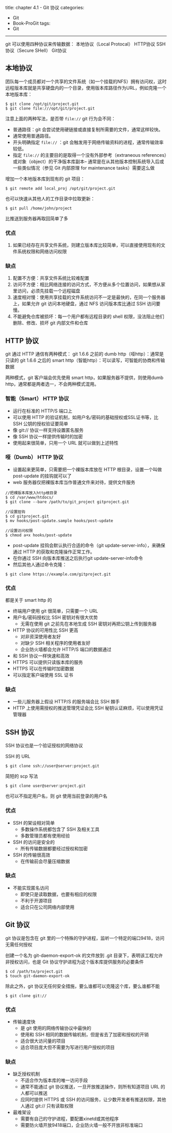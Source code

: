 ﻿title: chapter 4.1 - Git 协议
categories:
  - Git
  - Book-ProGit
tags:
  - Git

---

git 可以使用四种协议来传输数据：
本地协议（Local Protocal）
HTTP协议
SSH协议（Secure SHell）
Git协议

<!--more-->

## 本地协议

团队每一个成员都对一个共享的文件系统（如一个挂载的NFS）拥有访问权，这时远程版本库就是共享硬盘内的一个目录，使用版本库路径作为URL，例如克隆一个本地版本库：
```
$ git clone /opt/git/project.git
$ git clone file:///opt/git/project.git
```
注意上面的两种写法，是否带 `file://` git 行为会不同：
* 普通路径：git 会尝试使用硬链接或直接复制所需要的文件，通常这样较快。
* 通常使用普通路径。
* 开头明确指定 `file://` ：git 会触发用于网络传输资料的进程，通常传输效率较低。
* 指定 `file://` 的主要目的是取得一个没有外部参考（extraneous references）或对象（object）的干净版本库副本– 通常是在从其他版本控制系统导入后或一些类似情况（参见 Git 内部原理 for maintenance tasks）需要这么做

增加一个本地版本库到现有的 git 项目：
```
$ git remote add local_proj /opt/git/project.git
```

也可以快速从其他人的工作目录中拉取更新：
```
$ git pull /home/john/project
```
比推送到服务器再取回简单了多

### 优点

1. 如果已经存在共享文件系统，则建立版本库比较简单，可以直接使用现有的文件系统权限和网络访问权限

### 缺点

1. 配置不方便：共享文件系统比较难配置
2. 访问不方便：相比网络连接的访问方式，不方便从多个位置访问，如果想从家里访问，必须先挂载一个远程磁盘
3. 速度相对慢：使用共享挂载的文件系统访问不一定是最快的，在同一个服务器上，如果允许 git 访问本地硬盘，通过 NFS 访问版本库比通过 SSH 访问要慢。
4. 不能避免仓库被损坏：每一个用户都有远程目录的 shell 权限，没法阻止他们删除、修改、损坏 git 内部文件和仓库


## HTTP 协议

git 通过 HTTP 通信有两种模式：
git 1.6.6 之前的 dumb http（哑http）：通常是只读的
git 1.6.6 之后的 smart http（智能http）：可以读写，可智能的协商和传输数据

两种模式，git 客户端会优先使用 smart http，如果服务器不提供，则使用dumb http，通常都是两者选一，不会两种模式混用。

### 智能（Smart） HTTP 协议

* 运行在标准的 HTTP/S 端口上
* 可以使用 HTTP 的验证机制，如用户名/密码的基础授权或SSL证书等，比SSH 公钥的授权验证要简单
* 像 git:// 协议一样支持设置匿名服务
* 像 SSH 协议一样提供传输时的加密
* 使用起来很简单，只用一个 URL 就可以做到上述特性

### 哑（Dumb） HTTP 协议

* 设置起来更简单，只需要把一个裸版本库放在 HTTP 根目录，设置一个叫做 post-update 的挂钩就可以了
* web 服务器仅把裸版本库当作普通文件来对待，提供文件服务
```
//把裸版本库放入http根目录
$ cd /var/www/htdocs/
$ git clone --bare /path/to/git_project gitproject.git

//设置挂钩
$ cd gitproject.git
$ mv hooks/post-update.sample hooks/post-update

//设置访问权限
$ chmod a+x hooks/post-update
```
*  post-update 挂钩会默认执行合适的命令（git update-server-info），来确保通过 HTTP 的获取和克隆操作正常工作。 
*  在你通过 SSH 向版本库推送之后执行git update-server-info命令
*  然后其他人通过命令克隆：
```
$ git clone https://example.com/gitproject.git
```

### 优点

都是关于 smart http 的

* 终端用户使用 git 很简单，只需要一个 URL
* 用户名/密码授权比 SSH 密钥对有很大优势
    * 无需在使用 git 之前先在本地生成 SSH 密钥对再把公钥上传到服务器
* HTTP 协议的可用性比 SSH 更高
    * 对非资深使用者友好
    * 对缺少 SSH 相关程序的使用者友好
    * 企业防火墙都会允许 HTTP/S 端口的数据通过
* 和 SSH 协议一样快速和高效
* HTTPS 可以提供只读版本库的服务
* HTTPS 可以在传输时加密数据
* 可以指定客户端使用 SSL 证书

### 缺点

* 一些儿服务器上假设 HTTP/S 的服务端会比 SSH 棘手
* HTTP 上使用需授权的推送管理凭证会比 SSH 秘钥认证麻烦，可以使用凭证管理器

## SSH 协议

SSH 协议也是一个验证授权的网络协议

SSH 的 URL
```
$ git clone ssh://user@server:project.git
```
简短的 scp 写法
```
$ git clone user@server:project.git
```
也可以不指定用户名，则 git 使用当前登录的用户名

### 优点

* SSH 的架设相对简单
    * 多数操作系统都包含了 SSH 及相关工具 
    * 多数管理员都有使用经验
* SSH 的访问是安全的
    * 所有传输数据都要经过授权和加密
* SSH 的传输很高效
    * 在传输前会尽量压缩数据

### 缺点

* 不能实现匿名访问
    * 即使只是读取数据，也要有相应的权限 
    * 不利于开源项目
    * 适合只在公司网络内部使用

## Git 协议

git 协议是包含在 git 里的一个特殊的守护进程，监听一个特定的端口9418，访问无需任何授权

创建一个名为 git-daemon-export-ok 的文件放到 .git 目录下，表明该工程允许非授权访问，也是 Git 协议守护进程为这个版本库提供服务的必要条件
```
$ cd /path/to/project.git
$ touch git-daemon-export-ok
```
除此之外，git 协议无任何安全措施，要么谁都可以克隆这个库，要么谁都不能
```
$ git clone git://
```

### 优点

* 传输速度快
    * 是 git 使用的网络传输协议中最快的
    * 使用和 SSH 相同的数据传输机制，但是省去了加密和授权的开销
    * 适合很大访问量的项目
    * 适合项目庞大但不需要为写进行用户授权的项目

### 缺点

* 缺乏授权机制
    * 不适合作为版本库的唯一访问手段
    * 通常不能通过 git 协议推送，一旦开放推送操作，则所有知道项目 URL 的人都可以推送
    * 应同时提供 HTTPS 或 SSH 的访问服务，让少数开发者有推送权限，其他人通过 git:// 只有读取权限
* 最难架设
    * 需要有自己的守护进程，要配置xinetd或其他程序
    * 需要防火墙开放9418端口，企业防火墙一般不开放非标准端口

